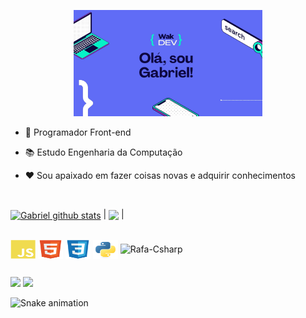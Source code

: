 <p align="center"><img width="60%" src="./img/read.png" /></a></p>

- 💼 Programador Front-end

- :books: Estudo Engenharia da Computação

- :hearts: Sou apaixado em fazer coisas novas e adquirir conhecimentos


</br>

 <a href="https://github.com/Gabriel-Wak/github-readme-stats"><img align="center" src="https://github-readme-stats.vercel.app/api?username=Gabriel-Wak&show_icons=true&include_all_commits=true&theme=tokyonight&hide_border=true" alt="Gabriel github stats" /></a> | <a href="https://github.com/Gabriel-Wak/github-readme-stats"><img align="center" src="https://github-readme-stats.vercel.app/api/top-langs/?username=Gabriel-Wak&layout=compact&theme=tokyonight&hide_border=true" /></a> |




<div style="display: inline_block"><br>
  <img align="center" alt="Rafa-Js" height="30" width="40" src="https://raw.githubusercontent.com/devicons/devicon/master/icons/javascript/javascript-plain.svg">
  <img align="center" alt="Rafa-HTML" height="30" width="40" src="https://raw.githubusercontent.com/devicons/devicon/master/icons/html5/html5-original.svg">
  <img align="center" alt="Rafa-CSS" height="30" width="40" src="https://raw.githubusercontent.com/devicons/devicon/master/icons/css3/css3-original.svg">
  <img align="center" alt="Rafa-Python" height="30" width="40" src="https://raw.githubusercontent.com/devicons/devicon/master/icons/python/python-original.svg">
  <img align="center" alt="Rafa-Csharp" height="30" width="40" src="https://img.shields.io/badge/Lua-2C2D72?style=for-the-badge&logo=lua&logoColor=white">
</div>
  
  
  ##
 
<div> 
 
  <a href="https://instagram.com/gabriwak7" target="_blank"><img src="https://img.shields.io/badge/-Instagram-%23E4405F?style=for-the-badge&logo=instagram&logoColor=white" target="_blank"></a>
  <a href = "mailto:gabrieltrabalho199@gmail.com"><img src="https://img.shields.io/badge/-Gmail-%23333?style=for-the-badge&logo=gmail&logoColor=white" target="_blank"></a>
  

  ![Snake animation](https://github.com/Afonso-Bezerra/rafaballerini/blob/output/github-contribution-grid-snake.svg)
 
</div>
